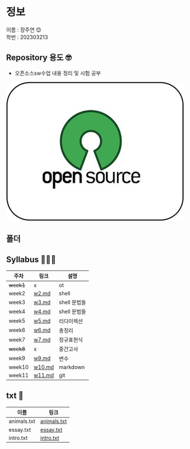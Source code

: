 # 정보
이름 : 장주연 😊   
학번 : 202303213


## Repository 용도 🤓  
- 오픈소스sw수업 내용 정리 및 시험 공부


![image](image_3.png)


## 폴더


## Syllabus 👩🏻‍🏫
| 주차 | 링크 | 설명 |
|---|----------|------------|
| ~~week1~~ | x | ot |
| week2 |[w2.md](https://replit.com/@erikajjy/OSS#w2.md)| shell |
| week3 |[w3.md](https://replit.com/@erikajjy/OSS#w3.md)| shell 문법들 |
| week4 |[w4.md](https://replit.com/@erikajjy/OSS#w4.md)| shell 문법들 |
| week5 |[w5.md](https://replit.com/@erikajjy/OSS#w5.md)| 리다이렉션 |
| week6 |[w6.md](https://replit.com/@erikajjy/OSS#w6.md)| 총정리 |
| week7 |[w7.md](https://replit.com/@erikajjy/OSS#w7.md)| 정규표현식 |
| ~~week8~~ | x | 중간고사 |
| week9 |[w9.md](https://replit.com/@erikajjy/OSS#w9.md)| 변수 |
| week10 |[w10.md](https://replit.com/@erikajjy/OSS#w10.md)| markdown |
| week11 |[w11.md](https://replit.com/@erikajjy/OSS#w11.md)| git |

## txt 📄
| 이름 | 링크 |
|------|------|
| animals.txt | [animals.txt](https://replit.com/@erikajjy/OSS#animals.txt) |
| essay.txt | [essay.txt](https://replit.com/@erikajjy/OSS#essay.txt) |
| intro.txt | [intro.txt](https://replit.com/@erikajjy/OSS#intro.txt) |

